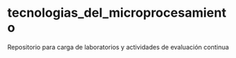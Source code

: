 # tecnologias_del_microprocesamiento
Repositorio para carga de laboratorios y actividades de evaluación continua
